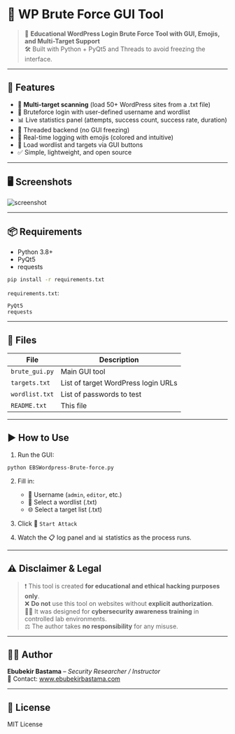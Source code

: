 # 🔐 WP Brute Force GUI Tool

> 🧪 **Educational WordPress Login Brute Force Tool with GUI, Emojis, and Multi-Target Support**  
> 🛠 Built with Python + PyQt5 and Threads to avoid freezing the interface.

---

## 🚀 Features

- 🔁 **Multi-target scanning** (load 50+ WordPress sites from a .txt file)
- 🔐 Bruteforce login with user-defined username and wordlist
- 📊 Live statistics panel (attempts, success count, success rate, duration)
- 🧵 Threaded backend (no GUI freezing)
- 📝 Real-time logging with emojis (colored and intuitive)
- 📂 Load wordlist and targets via GUI buttons
- ✅ Simple, lightweight, and open source

---

## 🖥️ Screenshots

![screenshot](https://via.placeholder.com/800x400.png?text=GUI+Screenshot+Placeholder)

---

## 📦 Requirements

- Python 3.8+
- PyQt5
- requests

```bash
pip install -r requirements.txt
```

`requirements.txt`:
```
PyQt5
requests
```

---

## 📁 Files

| File | Description |
|------|-------------|
| `brute_gui.py` | Main GUI tool |
| `targets.txt` | List of target WordPress login URLs |
| `wordlist.txt` | List of passwords to test |
| `README.txt` | This file |

---

## ▶️ How to Use

1. Run the GUI:

```bash
python EBSWordpress-Brute-force.py
```

2. Fill in:
   - 👤 Username (`admin`, `editor`, etc.)
   - 📂 Select a wordlist (.txt)
   - 🌐 Select a target list (.txt)

3. Click 🚀 `Start Attack`

4. Watch the 📋 log panel and 📊 statistics as the process runs.

---

## ⚠️ Disclaimer & Legal

> ❗ This tool is created **for educational and ethical hacking purposes only**.  
> ❌ **Do not** use this tool on websites without **explicit authorization**.  
> 🧑‍🏫 It was designed for **cybersecurity awareness training** in controlled lab environments.  
> ⚖️ The author takes **no responsibility** for any misuse.

---

## 👨‍💻 Author

**Ebubekir Bastama** – *Security Researcher / Instructor*  
📧 Contact: www.ebubekirbastama.com

---

## 🌟 License

MIT License
